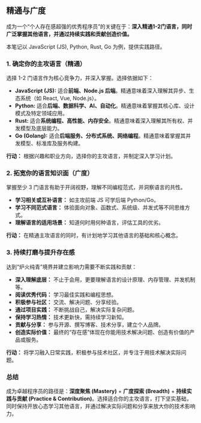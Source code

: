
## 精通与广度

成为一个“个人存在感超强的优秀程序员”的关键在于：**深入精通1-2门语言，同时广泛掌握其他语言，并通过持续实践和贡献创造价值。**

本笔记以 JavaScript (JS), Python, Rust, Go 为例，提供实践路径。

### 1. 确定你的主攻语言（精通）

选择 1-2 门语言作为核心竞争力，并深入掌握。选择依据如下：

*   **JavaScript (JS):** 适合**前端、Node.js 后端**。精通意味着深入理解其异步、生态系统（如 React, Vue, Node.js）。
*   **Python:** 适合**后端、数据科学、AI、自动化**。精通意味着掌握其核心库、设计模式及特定领域应用。
*   **Rust:** 适合**系统编程、高性能、内存安全**。精通意味着深入理解其所有权、并发模型及底层能力。
*   **Go (Golang):** 适合**后端服务、分布式系统、网络编程**。精通意味着掌握其并发模型、标准库及服务构建。

**行动：** 根据兴趣和职业方向，选择你的主攻语言，并制定深入学习计划。

### 2. 拓宽你的语言知识面（广度）

掌握至少 3 门语言有助于开阔视野，理解不同编程范式，并洞察语言的共性。

*   **学习相关或互补语言：** 如主攻前端 JS 可学后端 Python/Go。
*   **学习不同范式语言：** 体验面向对象、函数式、系统级、并发式等不同思维方式。
*   **理解语言的适用场景：** 知道何时用何种语言，评估工具的优劣。

**行动：** 在精通主攻语言的同时，有计划地学习其他语言的基础和核心概念。

### 3. 持续打磨与提升存在感

达到“炉火纯青”境界并建立影响力需要不断实践和贡献：

*   **深入理解底层：** 不止于会用，更要理解语言的设计原理、内存管理、并发机制等。
*   **阅读优秀代码：** 学习最佳实践和编程思想。
*   **积极参与社区：** 交流、解决问题、分享经验。
*   **通过项目实践：** 不断挑战自己，解决实际复杂问题。
*   **保持学习热情：** 技术更新快，需持续学习新知。
*   **贡献与分享：** 参与开源、撰写博客、技术分享，建立个人品牌。
*   **创造实际价值：** 最终的“存在感”体现在你能用技术解决问题、创造有价值的产品或服务。

**行动：** 将学习融入日常实践，积极参与技术社区，并专注于用技术解决实际问题。

### 总结

成为卓越程序员的路径是：**深度聚焦 (Mastery)** + **广度探索 (Breadth)** + **持续实践与贡献 (Practice & Contribution)**。选择适合你的主攻语言，打下坚实基础，同时保持开放心态学习其他语言，并通过解决实际问题和分享来放大你的技术影响力。